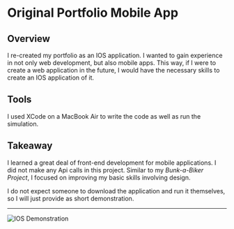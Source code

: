 # Original Portfolio Mobile App

## Overview

I re-created my portfolio as an IOS application. I wanted to 
gain experience in not only web development, but also mobile apps.
This way, if I were to create a web application in the future, I 
would have the necessary skills to create an IOS application of it.

## Tools

I used XCode on a MacBook Air to write the code as well
as run the simulation.

## Takeaway

I learned a great deal of front-end development for mobile
applications. I did not make any Api calls in this project.
Similar to my *Bunk-a-Biker Project*, I focused on improving
my basic skills involving design.

I do not expect someone to download the application
and run it themselves, so I will just provide
as short demonstration.

___

![IOS Demonstration][1]

[1]: OldPortfolioIOS2.gif